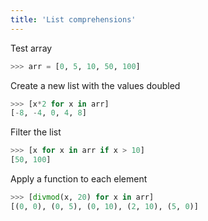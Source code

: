 ```yaml
---
title: 'List comprehensions'
---
```

Test array
```python
>>> arr = [0, 5, 10, 50, 100]
```

Create a new list with the values doubled
```python
>>> [x*2 for x in arr]
[-8, -4, 0, 4, 8]
```

Filter the list
```python
>>> [x for x in arr if x > 10]
[50, 100]
```

Apply a function to each element
```python
>>> [divmod(x, 20) for x in arr]
[(0, 0), (0, 5), (0, 10), (2, 10), (5, 0)]
```

